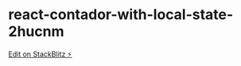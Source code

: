 # react-contador-with-local-state-2hucnm

[Edit on StackBlitz ⚡️](https://stackblitz.com/edit/react-contador-with-local-state-2hucnm)